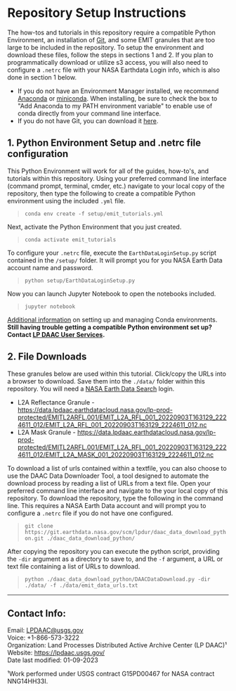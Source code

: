 # Repository Setup Instructions

The how-tos and tutorials in this repository require a compatible Python Environment, an installation of [Git](https://git-scm.com/downloads), and some EMIT granules that are too large to be included in the repository. To setup the environment and download these files, follow the steps in sections 1 and 2. If you plan to programmatically download or utilize s3 access, you will also need to configure a `.netrc` file with your NASA Earthdata Login info, which is also done in section 1 below.

+ If you do not have an Environment Manager installed, we recommend  [Anaconda](https://www.anaconda.com/products/distribution) or [miniconda](https://docs.conda.io/en/latest/miniconda.html). When installing, be sure to check the box to "Add Anaconda to my PATH environment variable" to enable use of conda directly from your command line interface.
+ If you do not have Git, you can download it [here](https://git-scm.com/downloads).  

## 1. Python Environment Setup  and .netrc file configuration

This Python Environment will work for all of the guides, how-to's, and tutorials within this repository. Using your preferred command line interface (command prompt, terminal, cmder, etc.) navigate to your local copy of the repository, then type the following to create a compatible Python environment using the included `.yml` file.  

> `conda env create -f setup/emit_tutorials.yml`  

Next, activate the Python Environment that you just created.

> `conda activate emit_tutorials`  

To configure your `.netrc` file, execute the `EarthDataLoginSetup.py` script contained in the `/setup/` folder. It will prompt you for you NASA Earth Data account name and password.

> `python setup/EarthDataLoginSetup.py`  

Now you can launch Jupyter Notebook to open the notebooks included.

> `jupyter notebook`  

[Additional information](https://conda.io/docs/user-guide/tasks/manage-environments.html) on setting up and managing Conda environments.  
**Still having trouble getting a compatible Python environment set up? Contact [LP DAAC User Services](https://lpdaac.usgs.gov/lpdaac-contact-us/).**  

## 2. File Downloads  

These granules below are used within this tutorial. Click/copy the URLs into a browser to download. Save them into the `./data/` folder within this repository. You will need a [NASA Earth Data Search](https://search.earthdata.nasa.gov/search) login.  

+ L2A Reflectance Granule - <https://data.lpdaac.earthdatacloud.nasa.gov/lp-prod-protected/EMITL2ARFL.001/EMIT_L2A_RFL_001_20220903T163129_2224611_012/EMIT_L2A_RFL_001_20220903T163129_2224611_012.nc>  
+ L2A Mask Granule - <https://data.lpdaac.earthdatacloud.nasa.gov/lp-prod-protected/EMITL2ARFL.001/EMIT_L2A_RFL_001_20220903T163129_2224611_012/EMIT_L2A_MASK_001_20220903T163129_2224611_012.nc>  

To download a list of urls contained within a textfile, you can also choose to use the DAAC Data Downloader Tool, a tool designed to automate the download process by reading a list of URLs from a text file. Open your preferred command line interface and navigate to the your local copy of this repository. To download the repository, type the following in the command line. This requires a NASA Earth Data account and will prompt you to configure a `.netrc` file if you do not have one configured.

>`git clone https://git.earthdata.nasa.gov/scm/lpdur/daac_data_download_python.git ./daac_data_download_python/`

After copying the repository you can execute the python script, providing the `-dir` argument as a directory to save to, and the `-f` argument, a URL or text file containing a list of URLs to download.  

>`python ./daac_data_download_python/DAACDataDownload.py -dir ./data/ -f ./data/emit_data_urls.txt`

---

## Contact Info:  

Email: LPDAAC@usgs.gov  
Voice: +1-866-573-3222  
Organization: Land Processes Distributed Active Archive Center (LP DAAC)¹  
Website: <https://lpdaac.usgs.gov/>  
Date last modified: 01-09-2023  

¹Work performed under USGS contract G15PD00467 for NASA contract NNG14HH33I.  
